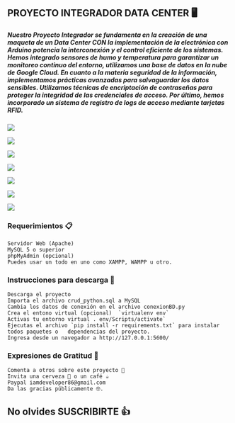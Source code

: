## PROYECTO INTEGRADOR  DATA CENTER 🖥️

##### Nuestro Proyecto Integrador se fundamenta en la creación de una maqueta de un Data Center CON la implementación de la electrónica con Arduino potencia la interconexión y el control eficiente de los sistemas. Hemos integrado sensores de humo y temperatura para garantizar un monitoreo continuo del entorno, utilizamos una base de datos en la nube de Google Cloud. En cuanto a la materia seguridad de la información, implementamos prácticas avanzadas para salvaguardar los datos sensibles. Utilizamos técnicas de encriptación de contraseñas para proteger la integridad de las credenciales de acceso. Por último, hemos incorporado un sistema de registro de logs de acceso mediante tarjetas RFID. 

![](https://raw.githubusercontent.com/urian121/imagenes-proyectos-github/master/proyecto/imagenes/Dashboard-python-login-urian-im1.png)

![](https://raw.githubusercontent.com/urian121/imagenes-proyectos-github/master/proyecto/imagenes/Dashboard-python-login-urian-im2.png)

![](https://raw.githubusercontent.com/urian121/imagenes-proyectos-github/master/proyecto/imagenes/Dashboard-python-login-urian-im3.png)

![](https://raw.githubusercontent.com/urian121/imagenes-proyectos-github/master/proyecto/imagenes/Dashboard-python-login-urian-im4.png)

![](https://raw.githubusercontent.com/urian121/imagenes-proyectos-github/master/proyecto/imagenes/Dashboard-python-login-urian-im5.png)

![](https://raw.githubusercontent.com/urian121/imagenes-proyectos-github/master/proyecto/imagenes/Dashboard-python-login-urian-im6.png)

![](https://raw.githubusercontent.com/urian121/imagenes-proyectos-github/master/proyecto/imagenes/Dashboard-python-login-urian-im7.png)


### Requerimientos 📋

    Servidor Web (Apache)
    MySQL 5 o superior
    phpMyAdmin (opcional)
    Puedes usar un todo en uno como XAMPP, WAMPP u otro.

### Instrucciones para descarga 🔧

    Descarga el proyecto
    Importa el archivo crud_python.sql a MySQL
    Cambia los datos de conexión en el archivo conexionBD.py
    Crea el entono virtual (opcional)  `virtualenv env`
    Activas tu entorno virtual . env/Scripts/activate`
    Ejecutas el archivo `pip install -r requirements.txt` para instalar todos paquetes o   dependencias del proyecto.
    Ingresa desde un navegador a http://127.0.0.1:5600/

### Expresiones de Gratitud 🎁

    Comenta a otros sobre este proyecto 📢
    Invita una cerveza 🍺 o un café ☕
    Paypal iamdeveloper86@gmail.com
    Da las gracias públicamente 🤓.

## No olvides SUSCRIBIRTE 👍
